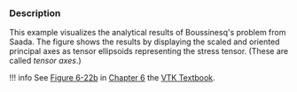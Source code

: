 ### Description
This example visualizes the analytical results of Boussinesq's problem from Saada. The figure shows the results by displaying the scaled and oriented principal axes as tensor ellipsoids representing the stress tensor. (These are called *tensor axes*.)

!!! info
    See [Figure 6-22b](/VTKBook/06Chapter6/#Figure%206-22b) in [Chapter 6](/VTKBook/06Chapter6) the [VTK Textbook](/VTKBook/01Chapter1).
